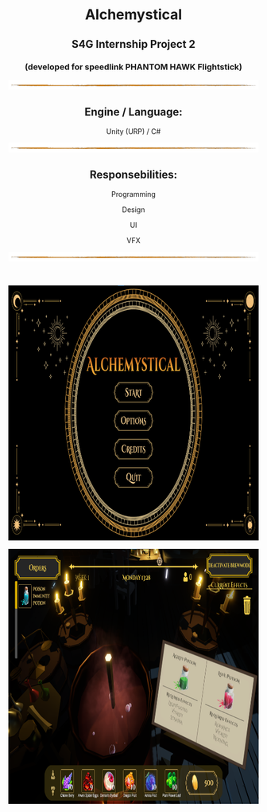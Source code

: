<h1 align="center">Alchemystical</h1>
<h2 align="center">S4G Internship Project 2</h2>
<h3 align="center">(developed  for speedlink PHANTOM HAWK Flightstick)</h3>


<p align="center"><img src=/Readme/line2.png></p>
<h2 align="center">Engine / Language:</h2> 
<p align="center">Unity (URP) / C# </p>
<p align="center"><img src=/Readme/line2.png></p>
<h2 align="center">Responsebilities:</h2> 
<p align="center">Programming</p>
<p align="center">Design</p>
<p align="center">UI</p>
<p align="center">VFX</p>

<p align="center"><img src=/Readme/line2.png></p>
</br>
<p align="center"><img src=/Readme/A1.png height=512></p>
<p align="center"><img src=/Readme/A2.png height=512></p>
